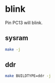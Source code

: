 # blink
Pin PC13 will blink.



## sysram
```bash
make -j
```

## ddr
```bash
make BUILDTYPE=ddr -j
```